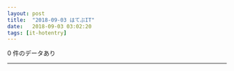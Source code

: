 ```yaml
---
layout: post
title:  "2018-09-03 はてぶIT"
date:   2018-09-03 03:02:20
tags: [it-hotentry]
---
```

0 件のデータあり

<hr>
